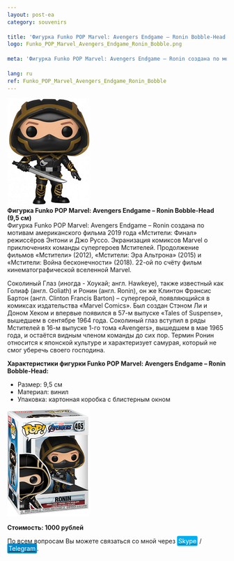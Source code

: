 ```yaml
---
layout: post-ea
category: souvenirs

title: 'Фигурка Funko POP Marvel: Avengers Endgame – Ronin Bobble-Head (9,5 см)'
logo: Funko_POP_Marvel_Avengers_Endgame_Ronin_Bobble.png

meta: 'Фигурка Funko POP Marvel: Avengers Endgame – Ronin создана по мотивам американского фильма 2019 года «Мстители: Финал» режиссёров Энтони и Джо Руссо. Экранизация комиксов Marvel о приключениях команды супергероев Мстителей. Продолжение фильмов «Мстители» (2012), «Мстители: Эра Альтрона» (2015) и «Мстители: Война бесконечности» (2018). 22-ой по счёту фильм кинематографической вселенной Marvel'

lang: ru
ref: Funko_POP_Marvel_Avengers_Endgame_Ronin_Bobble
---
```


<a data-fancybox="gallery" href="/img/souvenirs/Funko_POP_Marvel_Avengers_Endgame_Ronin_Bobble.png"><img src="/img/souvenirs/Funko_POP_Marvel_Avengers_Endgame_Ronin_Bobble.png" alt=""></a>  
**Фигурка Funko POP Marvel: Avengers Endgame – Ronin Bobble-Head (9,5 см)**  
Фигурка Funko POP Marvel: Avengers Endgame – Ronin создана по мотивам американского фильма 2019 года «Мстители: Финал» режиссёров Энтони и Джо Руссо. Экранизация комиксов Marvel о приключениях команды супергероев Мстителей. Продолжение фильмов «Мстители» (2012), «Мстители: Эра Альтрона» (2015) и «Мстители: Война бесконечности» (2018). 22-ой по счёту фильм кинематографической вселенной Marvel.

Соколиный Глаз (иногда - Хоукай; англ. Hawkeye), также известный как Голиаф (англ. Goliath) и Ронин (англ. Ronin), он же Клинтон Фрэнсис Бартон (англ. Clinton Francis Barton) – супергерой, появляющийся в комиксах издательства «Marvel Comics». Был создан Стэном Ли и Доном Хеком и впервые появился в 57-м выпуске «Tales of Suspense», вышедшем в сентябре 1964 года. Соколиный глаз вступил в ряды Мстителей в 16-м выпуске 1-го тома «Avengers», вышедшем в мае 1965 года, и остаётся видным членом команды до сих пор. Термин Ронин относится к японской культуре и характеризует самурая, который не смог уберечь своего господина.

**Характеристики фигурки Funko POP Marvel: Avengers Endgame – Ronin Bobble-Head:**

- Размер: 9,5 см
- Материал: винил
- Упаковка: картонная коробка с блистерным окном

<a data-fancybox="gallery" href="/img/souvenirs/Funko_POP_Marvel_Avengers_Endgame_Ronin_Bobble (1).png"><img src="/img/souvenirs/Funko_POP_Marvel_Avengers_Endgame_Ronin_Bobble (1).png" alt=""></a>

**Стоимость: 1000 рублей**

По всем вопросам Вы можете связаться со мной через <a href="skype:chutkoy89?call" target="_blank"><span style="background-color:#00aff0; color:white; padding:3px; border-radius: 3px">Skype</span></a> / <a href="https://t.me/chutkoy" target="_blank"><span style="background-color:#0088cc; color:white; padding:3px; border-radius: 3px">Telegram</span></a>.